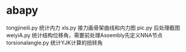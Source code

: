 # abapy
tongjineili.py 统计内力
xls.py 接力画骨架曲线和内力图
pic.py 后处理截图
weiyiA.py 统计结构位移角，需要前处理Assembly先定义NNA节点
torsionalangle.py 统计YJK计算的扭转角

